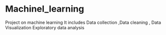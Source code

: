 # Machinel_learning
Project on machine learning
It includes Data collection ,Data cleaning , Data Visualization
Exploratory data analysis
